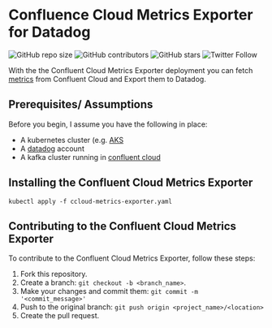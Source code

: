 # Confluence Cloud Metrics Exporter for Datadog

![GitHub repo size](https://img.shields.io/github/repo-size/bramvdklinkenberg/ccloud-metrics-exporter)
![GitHub contributors](https://img.shields.io/github/contributors/bramvdklinkenberg/ccloud-metrics-exporter)
![GitHub stars](https://img.shields.io/github/stars/bramvdklinkenberg/ccloud-metrics-exporter?style=social)
![Twitter Follow](https://img.shields.io/twitter/follow/BramKlinkenberg?style=social)

With the the Confluent Cloud Metrics Exporter deployment you can fetch [metrics](https://docs.confluent.io/5.5.0/cloud/metrics-api.html#list-the-available-metrics "available metrics") from Confluent Cloud and Export them to Datadog.

## Prerequisites/ Assumptions

Before you begin, I assume you have the following in place:
* A kubernetes cluster (e.g. [AKS](https://docs.microsoft.com/en-us/azure/aks/intro-kubernetes)
* A [datadog](https://www.datadoghq.com/) account
* A kafka cluster running in [confluent cloud](https://www.confluent.io/confluent-cloud/)

## Installing the Confluent Cloud Metrics Exporter

```
kubectl apply -f ccloud-metrics-exporter.yaml
```

## Contributing to the Confluent Cloud Metrics Exporter
<!--- If your README is long or you have some specific process or steps you want contributors to follow, consider creating a separate CONTRIBUTING.md file--->
To contribute to the Confluent Cloud Metrics Exporter, follow these steps:

1. Fork this repository.
2. Create a branch: `git checkout -b <branch_name>`.
3. Make your changes and commit them: `git commit -m '<commit_message>'`
4. Push to the original branch: `git push origin <project_name>/<location>`
5. Create the pull request.
